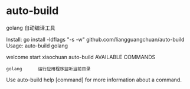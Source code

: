 # auto-build
golang 自动编译工具

Install:
    go install -ldflags "-s -w" github.com/liangguangchuan/auto-build
Usage:
    auto-build golang

welcome start xiaochuan auto-build
 AVAILABLE COMMANDS

    golang      运行应用程序监听当前目录

Use auto-build help [command] for more information about a command.


